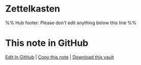 # Zettelkasten

%% Hub footer: Please don't edit anything below this line %%

# This note in GitHub

<span class="git-footer">[Edit In GitHub](https://github.dev/obsidian-community/obsidian-hub/blob/main/05%20-%20Concepts/Zettelkasten.md "git-hub-edit-note") | [Copy this note](https://raw.githubusercontent.com/obsidian-community/obsidian-hub/main/05%20-%20Concepts/Zettelkasten.md "git-hub-copy-note") | [Download this vault](https://github.com/obsidian-community/obsidian-hub/archive/refs/heads/main.zip "git-hub-download-vault") </span>
